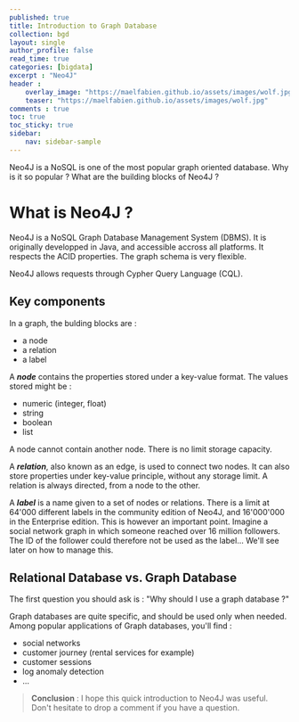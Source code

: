 ```yaml
---
published: true
title: Introduction to Graph Database
collection: bgd
layout: single
author_profile: false
read_time: true
categories: [bigdata]
excerpt : "Neo4J"
header :
    overlay_image: "https://maelfabien.github.io/assets/images/wolf.jpg"
    teaser: "https://maelfabien.github.io/assets/images/wolf.jpg"
comments : true
toc: true
toc_sticky: true
sidebar:
    nav: sidebar-sample
---
```


Neo4J is a NoSQL is one of the most popular graph oriented database. Why is it so popular ? What are the building blocks of Neo4J ?

# What is Neo4J ?

Neo4J is a NoSQL Graph Database Management System (DBMS). It is originally developped in Java, and accessible accross all platforms. It respects the ACID properties. The graph schema is very flexible. 

Neo4J allows requests through Cypher Query Language (CQL).

## Key components

In a graph, the bulding blocks are :
- a node
- a relation
- a label

A ***node*** contains the properties stored under a key-value format. The values stored might be :
- numeric (integer, float)
- string
- boolean
- list

A node cannot contain another node. There is no limit storage capacity. 

A ***relation***, also known as an edge, is used to connect two nodes. It can also store properties under key-value principle, without any storage limit. A relation is always directed, from a node to the other. 

A ***label*** is a name given to a set of nodes or relations. There is a limit at 64'000 different labels in the community edition of Neo4J, and 16'000'000 in the Enterprise edition. This is however an important point. Imagine a social network graph in which someone reached over 16 million followers. The ID of the follower could therefore not be used as the label... We'll see later on how to manage this.

## Relational Database vs. Graph Database

The first question you should ask is : "Why should I use a graph database ?"

Graph databases are quite specific, and should be used only when needed. Among popular applications of Graph databases, you'll find :
- social networks 
- customer journey (rental services for example)
- customer sessions 
- log anomaly detection 
- ...




> **Conclusion** : I hope this quick introduction to Neo4J was useful. Don't hesitate to drop a comment if you have a question.
